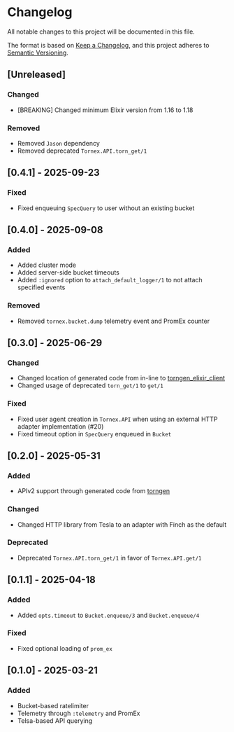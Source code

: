 # Changelog

All notable changes to this project will be documented in this file.

The format is based on [Keep a Changelog](https://keepachangelog.com/en/1.1.0/),
and this project adheres to [Semantic Versioning](https://semver.org/spec/v2.0.0.html).

## [Unreleased]
### Changed
- [BREAKING] Changed minimum Elixir version from 1.16 to 1.18

### Removed
- Removed `Jason` dependency
- Removed deprecated `Tornex.API.torn_get/1`

## [0.4.1] - 2025-09-23
### Fixed
- Fixed enqueuing `SpecQuery` to user without an existing bucket

## [0.4.0] - 2025-09-08
### Added
- Added cluster mode
- Added server-side bucket timeouts
- Added `:ignored` option to `attach_default_logger/1` to not attach specified events

### Removed
- Removed `tornex.bucket.dump` telemetry event and PromEx counter

## [0.3.0] - 2025-06-29
### Changed
- Changed location of generated code from in-line to [torngen_elixir_client](https://github.com/Tornium/torngen_elixir_client)
- Changed usage of deprecated `torn_get/1` to `get/1`

### Fixed
- Fixed user agent creation in `Tornex.API` when using an external HTTP adapter implementation (#20)
- Fixed timeout option in `SpecQuery` enqueued in `Bucket`

## [0.2.0] - 2025-05-31
### Added
- APIv2 support through generated code from [torngen](https://github.com/Tornium/torngen)

### Changed
- Changed HTTP library from Tesla to an adapter with Finch as the default

### Deprecated
- Deprecated `Tornex.API.torn_get/1` in favor of `Tornex.API.get/1`

## [0.1.1] - 2025-04-18
### Added
- Added `opts.timeout` to `Bucket.enqueue/3` and `Bucket.enqueue/4`

### Fixed
- Fixed optional loading of `prom_ex`

## [0.1.0] - 2025-03-21
### Added
- Bucket-based ratelimiter
- Telemetry through `:telemetry` and PromEx
- Telsa-based API querying

